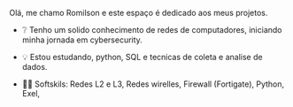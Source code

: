 
Olá, me chamo Romilson e este espaço é dedicado aos meus projetos.

- ❔ Tenho um solido conhecimento de redes de computadores, iniciando minha jornada em cybersecurity.
- 💡 Estou estudando, python, SQL e tecnicas de coleta e analise de dados.
  
- 👨‍💻  Softskils:
  Redes L2 e L3,
  Redes wirelles,
  Firewall (Fortigate),
  Python,
  Exel,
  
